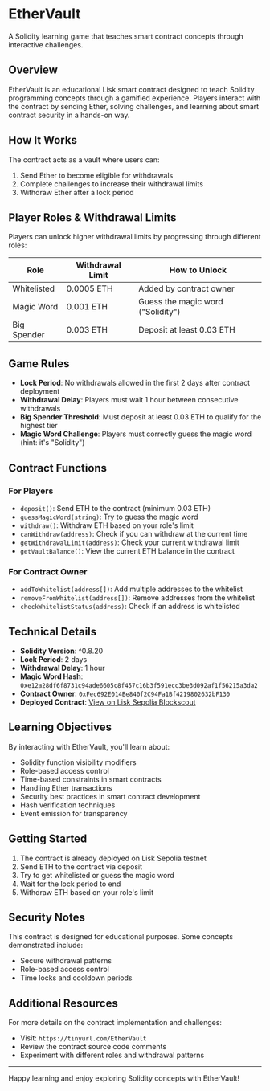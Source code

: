 # EtherVault

A Solidity learning game that teaches smart contract concepts through interactive challenges.

## Overview

EtherVault is an educational Lisk smart contract designed to teach Solidity programming concepts through a gamified experience. Players interact with the contract by sending Ether, solving challenges, and learning about smart contract security in a hands-on way.

## How It Works

The contract acts as a vault where users can:
1. Send Ether to become eligible for withdrawals
2. Complete challenges to increase their withdrawal limits
3. Withdraw Ether after a lock period

## Player Roles & Withdrawal Limits

Players can unlock higher withdrawal limits by progressing through different roles:

| Role | Withdrawal Limit | How to Unlock |
|------|------------------|---------------|
| Whitelisted | 0.0005 ETH | Added by contract owner |
| Magic Word | 0.001 ETH | Guess the magic word ("Solidity") |
| Big Spender | 0.003 ETH | Deposit at least 0.03 ETH |

## Game Rules

- **Lock Period**: No withdrawals allowed in the first 2 days after contract deployment
- **Withdrawal Delay**: Players must wait 1 hour between consecutive withdrawals
- **Big Spender Threshold**: Must deposit at least 0.03 ETH to qualify for the highest tier
- **Magic Word Challenge**: Players must correctly guess the magic word (hint: it's "Solidity")

## Contract Functions

### For Players

- `deposit()`: Send ETH to the contract (minimum 0.03 ETH)
- `guessMagicWord(string)`: Try to guess the magic word
- `withdraw()`: Withdraw ETH based on your role's limit
- `canWithdraw(address)`: Check if you can withdraw at the current time
- `getWithdrawalLimit(address)`: Check your current withdrawal limit
- `getVaultBalance()`: View the current ETH balance in the contract

### For Contract Owner

- `addToWhitelist(address[])`: Add multiple addresses to the whitelist
- `removeFromWhitelist(address[])`: Remove addresses from the whitelist
- `checkWhitelistStatus(address)`: Check if an address is whitelisted

## Technical Details

- **Solidity Version**: ^0.8.20
- **Lock Period**: 2 days
- **Withdrawal Delay**: 1 hour
- **Magic Word Hash**: `0xe12a28df6f8731c94ade6605c8f457c16b3f591ecc3be3d092af1f56215a3da2`
- **Contract Owner**: `0xFec692E014Be840f2C94Fa1Bf4219802632bF130`
- **Deployed Contract**: [View on Lisk Sepolia Blockscout](https://sepolia-blockscout.lisk.com/tx/0xdd404fd1392637778f153b04900b74f401e4014d604419221e9ce0ddcd60f93f)

## Learning Objectives

By interacting with EtherVault, you'll learn about:

- Solidity function visibility modifiers
- Role-based access control
- Time-based constraints in smart contracts
- Handling Ether transactions
- Security best practices in smart contract development
- Hash verification techniques
- Event emission for transparency

## Getting Started

1. The contract is already deployed on Lisk Sepolia testnet
2. Send ETH to the contract via deposit
3. Try to get whitelisted or guess the magic word
4. Wait for the lock period to end
5. Withdraw ETH based on your role's limit

## Security Notes

This contract is designed for educational purposes. Some concepts demonstrated include:
- Secure withdrawal patterns
- Role-based access control
- Time locks and cooldown periods

## Additional Resources

For more details on the contract implementation and challenges:
- Visit: `https://tinyurl.com/EtherVault`
- Review the contract source code comments
- Experiment with different roles and withdrawal patterns

---

Happy learning and enjoy exploring Solidity concepts with EtherVault!
